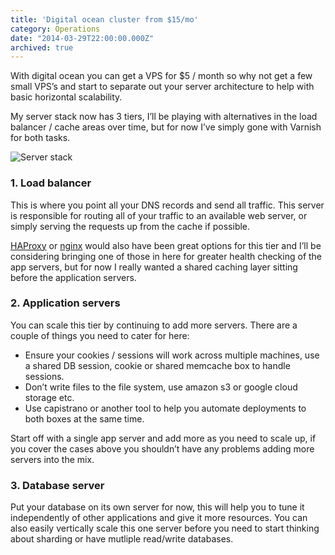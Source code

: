 ```yaml
---
title: 'Digital ocean cluster from $15/mo'
category: Operations
date: "2014-03-29T22:00:00.000Z"
archived: true
---
```


With digital ocean you can get a VPS for $5 / month so why not get a few small VPS’s and start to separate out your server architecture to help with basic horizontal scalability.

My server stack now has 3 tiers, I’ll be playing with alternatives in the load balancer / cache areas over time, but for now I’ve simply gone with Varnish for both tasks.

![Server stack](/images/articles/digital-ocean-cluster/cluster.png)

### 1. Load balancer

This is where you point all your DNS records and send all traffic. This server is responsible for routing all of your traffic to an available web server, or simply serving the requests up from the cache if possible.

[HAProxy](http://haproxy.1wt.eu/) or [nginx](http://nginx.org/) would also have been great options for this tier and I’ll be considering bringing one of those in here for greater health checking of the app servers, but for now I really wanted a shared caching layer sitting before the application servers.

### 2. Application servers

You can scale this tier by continuing to add more servers. There are a couple of things you need to cater for here:

* Ensure your cookies / sessions will work across multiple machines, use a shared DB session, cookie or shared memcache box to handle sessions.
* Don’t write files to the file system, use amazon s3 or google cloud storage etc.
* Use capistrano or another tool to help you automate deployments to both boxes at the same time.

Start off with a single app server and add more as you need to scale up, if you cover the cases above you shouldn’t have any problems adding more servers into the mix.

### 3. Database server

Put your database on its own server for now, this will help you to tune it independently of other applications and give it more resources. You can also easily vertically scale this one server before you need to start thinking about sharding or have mutliple read/write databases.
